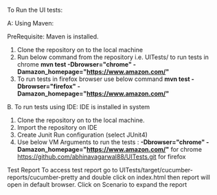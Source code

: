 To Run the UI tests:

A: Using Maven:

PreRequisite: Maven is installed.
1. Clone the repository on to the local machine 
2. Run below command from the repository i.e. UITests/  to run tests in chrome
**mvn test -Dbrowser="chrome" -Damazon_homepage="https://www.amazon.com/"**
3. To run tests in firefox browser use below command
**mvn test -Dbrowser="firefox" -Damazon_homepage="https://www.amazon.com/"**

B. To run tests using IDE:
IDE is installed in system
1. Clone the repository on to the local machine.
2. Import the repository on IDE
3. Create Junit Run configuration (select JUnit4)
4. Use below VM Arguments to run the tests : 
**-Dbrowser="chrome" -Damazon_homepage="https://www.amazon.com/"** for chrome
https://github.com/abhinavagarwal88/UITests.git for firefox

Test Report
To access test report go to UITests/target/cucumber-reports/cucumber-pretty
and double click on index.html then report will open in default browser.
Click on Scenario to expand the report
